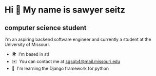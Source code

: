 

Hi 👋 My name is sawyer seitz
=============================

computer science student
------------------------

I'm an aspiring backend software engineer and currently a student at the University of Missouri.

*   🌍  I'm based in stl
*   ✉️  You can contact me at [sgsqb4@mail.missouri.edu](mailto:sgsqb4@mail.missouri.edu)
*   🧠  I'm learning the Django framework for python
